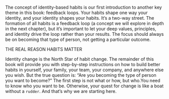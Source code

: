 The concept of identity-based habits is our first introduction to
another key theme in this book: feedback loops. Your habits
shape one way your identity, and your identity shapes your habits. It’s a two-way
street. The formation of all habits is a feedback loop (a concept we will
explore in depth in the next chapter), but it’s important to let your
deep values, principles, and identity drive the loop rather than your results.
The focus should always be on becoming that type of person, not
getting a particular outcome.

THE REAL REASON HABITS MATTER

Identity change is the North Star of habit change. The remainder of
this book will provide you with step-by-step instructions on how to
build better habits in yourself, your family, your team, your company,
and anywhere else you wish. But the true question is: “Are you
becoming the type of person you want to become?” The first step is not
what or how, but who.You need to know who you want to be.
Otherwise, your quest for change is like a boat without a `rudder`. And
that’s why we are starting here.